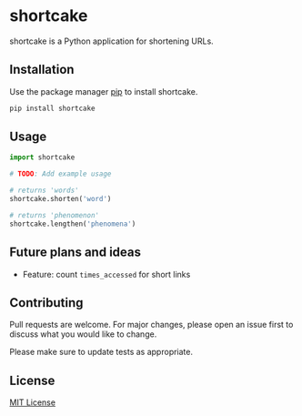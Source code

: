 # shortcake

shortcake is a Python application for shortening URLs.

## Installation

Use the package manager [pip](https://pip.pypa.io/en/stable/) to install shortcake.

```bash
pip install shortcake
```

## Usage

```python
import shortcake

# TODO: Add example usage

# returns 'words'
shortcake.shorten('word')

# returns 'phenomenon'
shortcake.lengthen('phenomena')
```

## Future plans and ideas
- Feature: count `times_accessed` for short links

## Contributing
Pull requests are welcome. For major changes, please open an issue first to discuss what you would like to change.

Please make sure to update tests as appropriate.

## License

[MIT License](https://choosealicense.com/licenses/mit/)
